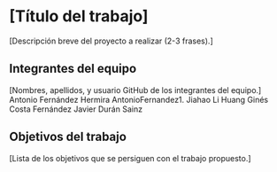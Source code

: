 # [Título del trabajo]

[Descripción breve del proyecto a realizar (2-3 frases).]

## Integrantes del equipo

[Nombres, apellidos, y usuario GitHub de los integrantes del equipo.]
Antonio Fernández Hermira AntonioFernandez1.
Jiahao Li Huang
Ginés Costa Fernández
Javier Durán Sainz

## Objetivos del trabajo

[Lista de los objetivos que se persiguen con el trabajo propuesto.]
